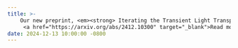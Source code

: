 ```yaml
---
title: >-
    Our new preprint, <em><strong> Iterating the Transient Light Transport Matrix for Non-line-of-Sight Imaging</strong></em>, is now available!   
     <a href="https://arxiv.org/abs/2412.10300" target="_blank">Read more <i class="fas fa-angle-double-right"></i></a>
date: 2024-12-13 10:00:00 -0800
---
```

